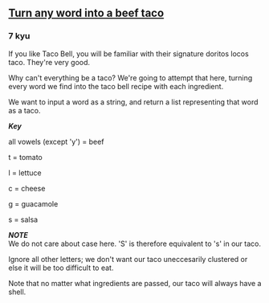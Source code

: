 <h2><a href=https://www.codewars.com/kata/59414b46d040b7b8f7000021/train/javascript target="_blank">Turn any word into a beef taco</a></h2><h3>7 kyu</h3><p>If you like Taco Bell, you will be familiar with their signature doritos locos taco. They're very good.</p><p>Why can't everything be a taco? We're going to attempt that here, turning every word we find into the taco bell recipe with each ingredient.</p><p>We want to input a word as a string, and return a list representing that word as a taco.</p><p><em><strong>Key</strong></em></p><p>all vowels (except 'y') = beef</p><p>t = tomato</p><p>l = lettuce</p><p>c = cheese</p><p>g = guacamole</p><p>s = salsa</p><p><em><strong>NOTE</strong></em><br>We do not care about case here. 'S' is therefore equivalent to 's' in our taco.</p><p>Ignore all other letters; we don't want our taco uneccesarily clustered or else it will be too difficult to eat.</p><p>Note that no matter what ingredients are passed, our taco will always have a shell.</p>